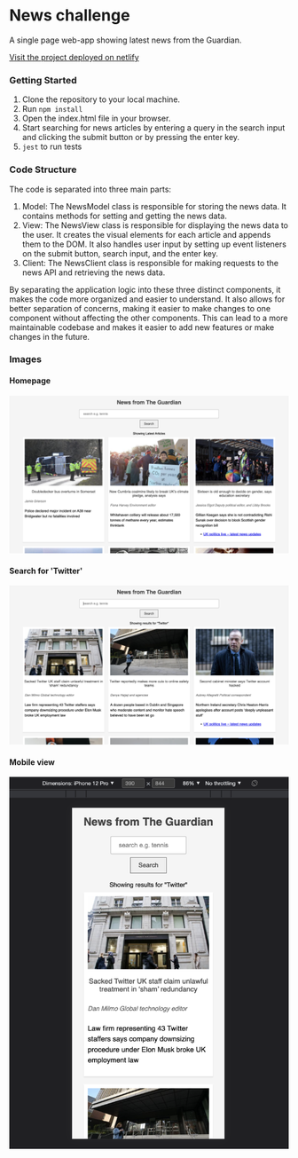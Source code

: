 # News challenge

A single page web-app showing latest news from the Guardian.

[Visit the project deployed on netlify](https://news-guardian-api.netlify.app/)

### Getting Started

1. Clone the repository to your local machine.
2. Run ```npm install```
3. Open the index.html file in your browser.
4. Start searching for news articles by entering a query in the search input and clicking the submit button or by pressing the enter key.
5. ```jest``` to run tests

### Code Structure

The code is separated into three main parts:

1. Model: The NewsModel class is responsible for storing the news data. It contains methods for setting and getting the news data.
2. View: The NewsView class is responsible for displaying the news data to the user. It creates the visual elements for each article and appends them to the DOM. It also handles user input by setting up event listeners on the submit button, search input, and the enter key.
3. Client: The NewsClient class is responsible for making requests to the news API and retrieving the news data.

By separating the application logic into these three distinct components, it makes the code more organized and easier to understand. It also allows for better separation of concerns, making it easier to make changes to one component without affecting the other components. This can lead to a more maintainable codebase and makes it easier to add new features or make changes in the future.

### Images

#### Homepage

![Homepage](./images/homepage.png)

#### Search for 'Twitter'

![Search page](./images/search.png)

#### Mobile view

![Mobile view](./images/mobile.png)
